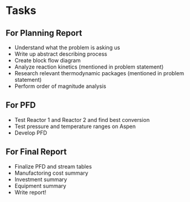 # Tasks

## For Planning Report

* Understand what the problem is asking us
* Write up abstract describing process
* Create block flow diagram
* Analyze reaction kinetics (mentioned in problem statement)
* Research relevant thermodynamic packages (mentioned in problem statement)
* Perform order of magnitude analysis

## For PFD

* Test Reactor 1 and Reactor 2 and find best conversion
* Test pressure and temperature ranges on Aspen
* Develop PFD

## For Final Report

* Finalize PFD and stream tables
* Manufactoring cost summary
* Investment summary
* Equipment summary
* Write report!


